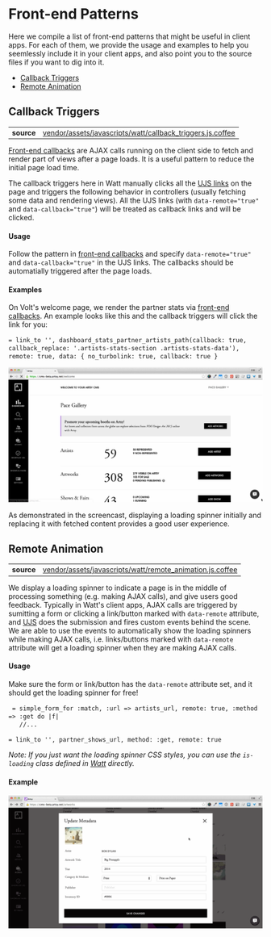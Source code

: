 # Front-end Patterns

Here we compile a list of front-end patterns that might be useful in client apps. For each of them, we provide the usage and examples to help you seemlessly include it in your client apps, and also point you to the source files if you want to dig into it.

- [Callback Triggers](#callback-triggers)
- [Remote Animation](#remote-animation)

## Callback Triggers
|||
|----|---|
|**source**|[vendor/assets/javascripts/watt/callback_triggers.js.coffee](../vendor/assets/javascripts/watt/callback_triggers.js.coffee)|

[Front-end callbacks](https://github.com/artsy/kinetic/blob/main/doc/front_end_callbacks.md) are AJAX calls running on the client side to fetch and render part of views after a page loads. It is a useful pattern to reduce the initial page load time.

The callback triggers here in Watt manually clicks all the [UJS links](https://github.com/rails/jquery-ujs) on the page and triggers the following behavior in controllers (usually fetching some data and rendering views). All the UJS links (with `data-remote="true"` and `data-callback="true"`) will be treated as callback links and will be clicked.

#### Usage
Follow the pattern in [front-end callbacks](https://github.com/artsy/kinetic/blob/main/doc/front_end_callbacks.md) and specify `data-remote="true"` and `data-callback="true"` in the UJS links. The callbacks should be automatially triggered after the page loads.

#### Examples
On Volt's welcome page, we render the partner stats via [front-end callbacks](https://github.com/artsy/volt/blob/9f2669bb347bf7b9b3276c34414b3e39ce402f72/app/views/home/_stats_modules.haml#L10). An example looks like this and the callback triggers will click the link for you:

```haml
= link_to '', dashboard_stats_partner_artists_path(callback: true, callback_replace: '.artists-stats-section .artists-stats-data'), remote: true, data: { no_turbolink: true, callback: true }
```

![](images/callback_triggers.gif)

As demonstrated in the screencast, displaying a loading spinner initially and replacing it with fetched content provides a good user experience.

## Remote Animation
|||
|----|---|
|**source**|[vendor/assets/javascripts/watt/remote_animation.js.coffee](../vendor/assets/javascripts/watt/remote_animation.js.coffee)|

We display a loading spinner to indicate a page is in the middle of processing something (e.g. making AJAX calls), and give users good feedback. Typically in Watt's client apps, AJAX calls are triggered by sumitting a form or clicking a link/button marked with `data-remote` attribute, and [UJS](https://github.com/rails/jquery-ujs/wiki/ajax) does the submission and fires custom events behind the scene. We are able to use the events to automatically show the loading spinners while making AJAX calls, i.e. links/buttons marked with `data-remote` attribute will get a loading spinner when they are making AJAX calls.

#### Usage
Make sure the form or link/button has the `data-remote` attribute set, and it should get the loading spinner for free!

```haml
 = simple_form_for :match, :url => artists_url, remote: true, :method => :get do |f|
   //...
```

```haml
= link_to '', partner_shows_url, method: :get, remote: true
```

_Note: If you just want the loading spinner CSS styles, you can use the `is-loading` class defined in [Watt](https://github.com/artsy/watt/blob/78b4fa2e46c70e97a969dd965f457b9125d03707/vendor/assets/stylesheets/watt/_buttons.scss#L59-L60) directly._

#### Example
![](images/remote_animation.gif)
